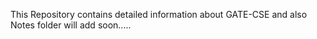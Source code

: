 This Repository contains detailed information about GATE-CSE and also Notes folder will add soon.....
